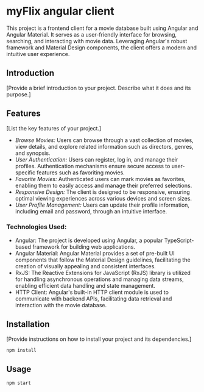 # myFlix angular client

This project is a frontend client for a movie database built using Angular and Angular Material. It serves as a user-friendly interface for browsing, searching, and interacting with movie data. Leveraging Angular's robust framework and Material Design components, the client offers a modern and intuitive user experience.

## Introduction

[Provide a brief introduction to your project. Describe what it does and its purpose.]

## Features

[List the key features of your project.]

- *Browse Movies:* Users can browse through a vast collection of movies, view details, and explore related information such as directors, genres, and synopsis.
- *User Authentication:* Users can register, log in, and manage their profiles. Authentication mechanisms ensure secure access to user-specific features such as favoriting movies.
- *Favorite Movies:* Authenticated users can mark movies as favorites, enabling them to easily access and manage their preferred selections.
- *Responsive Design:* The client is designed to be responsive, ensuring optimal viewing experiences across various devices and screen sizes.
- *User Profile Management:* Users can update their profile information, including email and password, through an intuitive interface.

### Technologies Used:

- Angular: The project is developed using Angular, a popular TypeScript-based framework for building web applications.
- Angular Material: Angular Material provides a set of pre-built UI components that follow the Material Design guidelines, facilitating the creation of visually appealing and consistent interfaces.
- RxJS: The Reactive Extensions for JavaScript (RxJS) library is utilized for handling asynchronous operations and managing data streams, enabling efficient data handling and state management.
- HTTP Client: Angular's built-in HTTP client module is used to communicate with backend APIs, facilitating data retrieval and interaction with the movie database.

## Installation

[Provide instructions on how to install your project and its dependencies.]

```bash
npm install
```

## Usage

```bash
npm start
```
